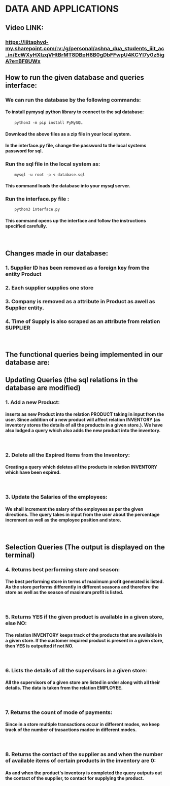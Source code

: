 # DATA AND APPLICATIONS

## Video LINK:

### https://iiitaphyd-my.sharepoint.com/:v:/g/personal/ashna_dua_students_iiit_ac_in/EcWXyHXIzqVHtBrMT8DBpH8B0gDbFFwpU4KCYI7y0z5igA?e=BF8UWx

## How to run the given database and queries interface:

### We can run the database by the following commands:

#### To install pymysql python library to connect to the sql database:

```
    python3 -m pip install PyMySQL
```

#### Download the above files as a zip file in your local system.
#### In the interface.py file, change the password to the local systems password for sql.
### Run the sql file in the local system as:
```
    mysql -u root -p < database.sql
```
#### This command loads the database into your mysql server.

### Run the interface.py file :
```
    python3 interface.py
```

#### This command opens up the interface and follow the instructions specified carefully.

</br>

## Changes made in our database:

### 1. Supplier ID has been removed as a foreign key from the entity Product
### 2. Each supplier supplies one store
### 3. Company is removed as a attribute in Product as awell as Supplier entity.
### 4. Time of Supply is also scraped as an attribute from relation <b>SUPPLIER</b>
</br>

## The functional queries being implemented in our database are:

## Updating Queries (the sql relations in the database are modified)
### 1. Add a new Product: 
#### inserts as new Product into the relation <b>PRODUCT</b> taking in input from the user. Since addition of a new product will affect relation <b>INVENTORY</b> (as inventory stores the details of all the products in a given store.). We have also lodged a query which also adds the new product into the inventory.
<br>

### 2. Delete all the Expired Items from the Inventory: 
#### Creating a query which deletes all the products in relation <b> INVENTORY </b> which have been expired. 
<br>

### 3. Update the Salaries of the employees: 
#### We shall increment the salary of the employees as per the given directions. The query takes in input from the user about the percentage increment as well as the employee position and store.
<br>

## Selection Queries (The output is displayed on the terminal)
### 4. Returns best performing store and season: 
#### The best performing store in terms of maximum profit generated is listed. As the store performs differently in different seasons and therefore the store as well as the season of maximum profit is listed.
<br>

### 5. Returns YES if the given product is available in a given store, else NO: 
#### The relation <b>INVENTORY</b> keeps track of the products that are available in a given store. If the customer required product is present in a given store, then YES is outputted if not NO.
<br>

### 6. Lists the details of all the supervisors in a given store: 
#### All the supervisors of a given store are listed in order along with all their details. The data is taken from the relation <b>EMPLOYEE</b>.
<br>

### 7. Returns the count of mode of payments:
#### Since in a store multiple transactions occur in different modes, we keep track of the number of trasactions madce in different modes.
<br>

### 8. Returns the contact of the supplier as and when the number of available items of certain products in the inventory are 0: 
#### As and when the product's inventory is completed the query outputs out the contact of the supplier, to contact for supplying the product.

<br>

